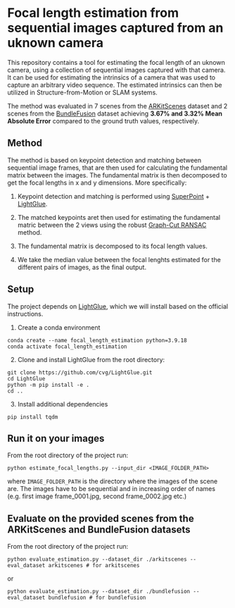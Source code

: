 # Focal length estimation from sequential images captured from an uknown camera

This repository contains a tool for estimating the focal length of an uknown camera, using a collection of sequential images captured with that camera. It can be used for estimating the intrinsics of a camera that was used to capture an arbitrary video sequence. The estimated intrinsics can then be utilized in Structure-from-Motion or SLAM systems.

The method was evaluated in 7 scenes from the [ARKitScenes](https://github.com/apple/ARKitScenes) dataset and 2 scenes from the [BundleFusion](https://graphics.stanford.edu/projects/bundlefusion/) dataset achieving **3.67% and 3.32% Mean Absolute Error** compared to the ground truth values, respectively.


## Method
The method is based on keypoint detection and matching between sequential image frames, that are then used for calculating the fundamental matrix between the images. The fundamental matrix is then decomposed to get the focal lengths in x and y dimensions. More specifically:

1. Keypoint detection and matching is performed using [SuperPoint](https://arxiv.org/abs/1712.07629) + [LightGlue](https://github.com/cvg/LightGlue).

2. The matched keypoints aret then used for estimating the fundamental matric between the 2 views using the robust [Graph-Cut RANSAC](https://github.com/danini/graph-cut-ransac) method.

3. The fundamental matrix is decomposed to its focal length values.

4. We take the median value between the focal lenghts estimated for the different pairs of images, as the final output.


## Setup 
The project depends on [LightGlue](https://github.com/cvg/LightGlue), which we will install based on the official instructions.

1. Create a conda environment

```
conda create --name focal_length_estimation python=3.9.18
conda activate focal_length_estimation
```

2. Clone and install LightGlue from the root directory:

```
git clone https://github.com/cvg/LightGlue.git
cd LightGlue
python -m pip install -e .
cd ..
```

3. Install additional dependencies

```
pip install tqdm
```

## Run it on your images
From the root directory of the project run:

```
python estimate_focal_lengths.py --input_dir <IMAGE_FOLDER_PATH>
```

where `IMAGE_FOLDER_PATH` is the directory where the images of the scene are. The images have to be sequential and in increasing order of names (e.g. first image frame_0001.jpg, second frame_0002.jpg etc.)

## Evaluate on the provided scenes from the ARKitScenes and BundleFusion datasets

From the root directory of the project run:

```
python evaluate_estimation.py --dataset_dir ./arkitscenes --eval_dataset arkitscenes # for arkitscenes
```
or
```
python evaluate_estimation.py --dataset_dir ./bundlefusion --eval_dataset bundlefusion # for bundlefusion

```